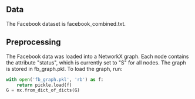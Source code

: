 ## Data
The Facebook dataset is facebook_combined.txt.

## Preprocessing
The Facebook data was loaded into a NetworkX graph. Each node contains the attribute "status", which is currently set to "S" for all nodes. The graph is stored in fb_graph.pkl. To load the graph, run:
```python
with open('fb_graph.pkl', 'rb') as f:
    return pickle.load(f)
G = nx.from_dict_of_dicts(G)
```

